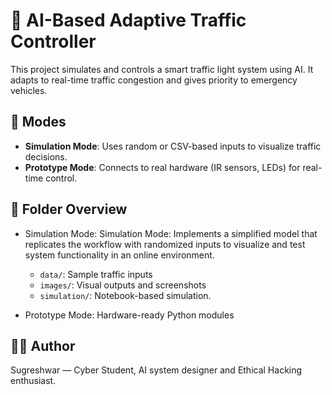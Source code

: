 # 🚦 AI-Based Adaptive Traffic Controller

This project simulates and controls a smart traffic light system using AI. It adapts to real-time traffic congestion and gives priority to emergency vehicles.

## 🔧 Modes
- **Simulation Mode**: Uses random or CSV-based inputs to visualize traffic decisions.
- **Prototype Mode**: Connects to real hardware (IR sensors, LEDs) for real-time control.

## 📁 Folder Overview
- Simulation Mode: Simulation Mode: Implements a simplified model that replicates the workflow with randomized inputs to visualize and test system functionality in an online environment.
   - `data/`: Sample traffic inputs
   - `images/`: Visual outputs and screenshots
   - `simulation/`: Notebook-based simulation.

- Prototype Mode: Hardware-ready Python modules

## 👨‍💻 Author
Sugreshwar — Cyber Student, AI system designer and Ethical Hacking enthusiast.

